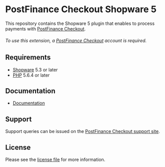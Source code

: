 

# PostFinance Checkout Shopware 5
This repository contains the Shopware 5 plugin that enables to process payments with [PostFinance Checkout](https://www.postfinance.ch/checkout/).

###### To use this extension, a [PostFinance Checkout](https://www.postfinance.ch/checkout/) account is required.

## Requirements

* [Shopware](https://shopware.com/) 5.3 or later
* [PHP](http://php.net/) 5.6.4 or later

## Documentation

* [Documentation](https://plugin-documentation.postfinance-checkout.ch/pfpayments/shopware-5/1.1.4/docs/en/documentation.html)

## Support

Support queries can be issued on the [PostFinance Checkout support site](https://www.postfinance.ch/en/business/support/written-contact/contact-form.html).

## License

Please see the [license file](https://github.com/pfpayments/shopware-5/blob/1.1.4/LICENSE) for more information.